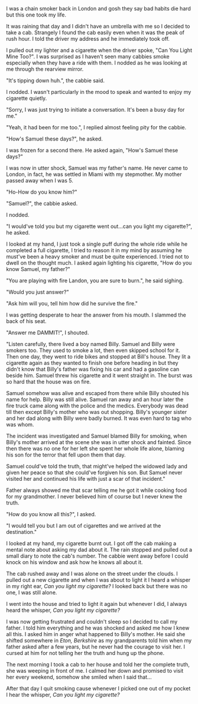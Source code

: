 I was a chain smoker back in London and gosh they say bad habits die hard but this one took my life.

It was raining that day and I didn't have an umbrella with me so I decided to take a cab. Strangely I found the cab easily even when it was the peak of rush hour. I told the driver my address and he immediately took off.

I pulled out my lighter and a cigarette when the driver spoke, "Can You Light Mine Too?". I was surprised as I haven't seen many cabbies smoke especially when they have a ride with them. I nodded as he was looking at me through the rearview mirror.

"It's tipping down huh.", the cabbie said.

I nodded. I wasn't particularly in the mood to speak and wanted to enjoy my cigarette quietly.

"Sorry, I was just trying to initiate a conversation. It's been a busy day for me."

"Yeah, it had been for me too.", I replied almost feeling pity for the cabbie.

"How's Samuel these days?", he asked.

I was frozen for a second there. He asked again, "How's Samuel these days?"

I was now in utter shock, Samuel was my father's name. He never came to London, in fact, he was settled in Miami with my stepmother. My mother passed away when I was 5.

"Ho-How do you know him?"

"Samuel?", the cabbie asked.

I nodded.

"I would've told you but my cigarette went out...can you light my cigarette?", he asked.

I looked at my hand, I just took a single puff during the whole ride while he completed a full cigarette, I tried to reason it in my mind by assuming he must've been a heavy smoker and must be quite experienced. I tried not to dwell on the thought much. I asked again lighting his cigarette, "How do you know Samuel, my father?"

"You are playing with fire Landon, you are sure to burn.", he said sighing.

"Would you just answer?"

"Ask him will you, tell him how did he survive the fire."

I was getting desperate to hear the answer from his mouth. I slammed the back of his seat.

"Answer me DAMMIT!", I shouted.

"Listen carefully, there lived a boy named Billy. Samuel and Billy were smokers too. They used to smoke a lot, then even skipped school for it. Then one day, they went to ride bikes and stopped at Bill's house. They lit a cigarette again as they wanted to finish one before heading in but they didn't know that Billy's father was fixing his car and had a gasoline can beside him. Samuel threw his cigarette and it went straight in. The burst was so hard that the house was on fire.

Samuel somehow was alive and escaped from there while Billy shouted his name for help. Billy was still alive. Samuel ran away and an hour later the fire truck came along with the police and the medics. Everybody was dead till then except Billy's mother who was out shopping. Billy's younger sister and her dad along with Billy were badly burned. It was even hard to tag who was whom.

The incident was investigated and Samuel blamed Billy for smoking, when Billy's mother arrived at the scene she was in utter shock and fainted. Since then there was no one for her left she spent her whole life alone, blaming his son for the terror that fell upon them that day.

Samuel could've told the truth, that might've helped the widowed lady and given her peace so that she could've forgiven his son. But Samuel never visited her and continued his life with just a scar of that incident."

Father always showed me that scar telling me he got it while cooking food for my grandmother. I never believed him of course but I never knew the truth.

"How do you know all this?", I asked.

"I would tell you but I am out of cigarettes and we arrived at the destination."

I looked at my hand, my cigarette burnt out. I got off the cab making a mental note about asking my dad about it. The rain stopped and pulled out a small diary to note the cab's number. The cabbie went away before I could knock on his window and ask how he knows all about it.

The cab rushed away and I was alone on the street under the clouds. I pulled out a new cigarette and when I was about to light it I heard a whisper in my right ear, *Can you light my cigarette?* I looked back but there was no one, I was still alone.

I went into the house and tried to light it again but whenever I did, I always heard the whisper, *Can you light my cigarette?*

I was now getting frustrated and couldn't sleep so I decided to call my father. I told him everything and he was shocked and asked me how I knew all this. I asked him in anger what happened to Billy's mother. He said she shifted somewhere in *Eton, Berkshire* as my grandparents told him when my father asked after a few years, but he never had the courage to visit her. I cursed at him for not telling her the truth and hung up the phone.

The next morning I took a cab to her house and told her the complete truth, she was weeping in front of me. I calmed her down and promised to visit her every weekend, somehow she smiled when I said that...

After that day I quit smoking cause whenever I picked one out of my pocket I hear the whisper, *Can you light my cigarette?*